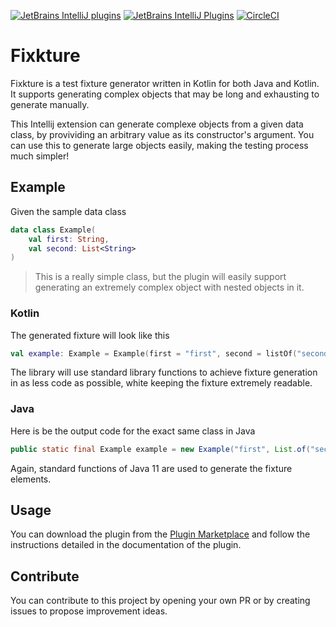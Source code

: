 [![JetBrains IntelliJ plugins](https://img.shields.io/jetbrains/plugin/d/15520?logo=Intellij%20IDEA&style=for-the-badge)](https://plugins.jetbrains.com/plugin/15520-fixkture)
[![JetBrains IntelliJ Plugins](https://img.shields.io/jetbrains/plugin/v/15520?label=PLUGIN&logo=IntelliJ%20IDEA&style=for-the-badge)](https://plugins.jetbrains.com/plugin/15520-fixkture)
[![CircleCI](https://img.shields.io/circleci/build/github/pelletier197/Fixkture?label=Circle%20CI&logo=circleci&style=for-the-badge)](https://app.circleci.com/pipelines/github/pelletier197/Fixkture)

# Fixkture
Fixkture is a test fixture generator written in Kotlin for both Java and Kotlin. It supports generating complex objects that may be long and exhausting to generate manually.

This Intellij extension can generate complexe objects from a given data class, by provividing an arbitrary value as its constructor's argument. You can use this to generate large objects easily, making the testing process much simpler! 

## Example
Given the sample data class
```kotlin
data class Example(
    val first: String,
    val second: List<String>
)
```
> This is a really simple class, but the plugin will easily support generating an extremely complex object with nested objects in it.

### Kotlin
The generated fixture will look like this
```kotlin
val example: Example = Example(first = "first", second = listOf("second"))
```
The library will use standard library functions to achieve fixture generation in as less code as possible, white keeping the fixture extremely readable.

### Java
Here is be the output code for the exact same class in Java
```java
public static final Example example = new Example("first", List.of("second"));
```
Again, standard functions of Java 11 are used to generate the fixture elements.

## Usage
You can download the plugin from the [Plugin Marketplace](https://plugins.jetbrains.com/plugin/15520-fixkture) and follow the instructions detailed in the documentation of the plugin.

## Contribute
You can contribute to this project by opening your own PR or by creating issues to propose improvement ideas. 
